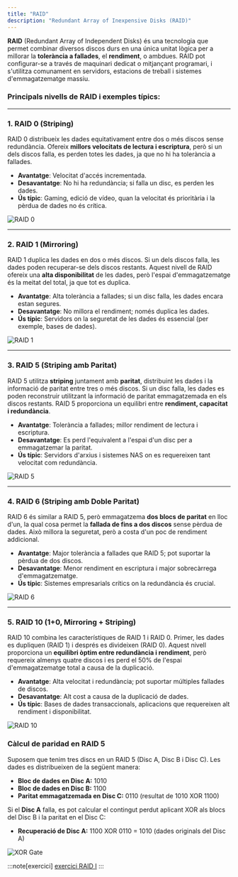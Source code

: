 ```yaml
---
title: "RAID"
description: "Redundant Array of Inexpensive Disks (RAID)"
---
```


**RAID** (Redundant Array of Independent Disks) és una tecnologia que permet combinar diversos discos durs en una única unitat lògica per a millorar la **tolerància a fallades**, el **rendiment**, o ambdues. RAID pot configurar-se a través de maquinari dedicat o mitjançant programari, i s'utilitza comunament en servidors, estacions de treball i sistemes d'emmagatzematge massiu.

### **Principals nivells de RAID i exemples típics:**

---

### **1. RAID 0 (Striping)**

RAID 0 distribueix les dades equitativament entre dos o més discos sense redundància. Ofereix **millors velocitats de lectura i escriptura**, però si un dels discos falla, es perden totes les dades, ja que no hi ha tolerància a fallades.

- **Avantatge**: Velocitat d'accés incrementada.
- **Desavantatge**: No hi ha redundància; si falla un disc, es perden les dades.
- **Ús típic**: Gaming, edició de vídeo, quan la velocitat és prioritària i la pèrdua de dades no és crítica.

![RAID 0](https://www.prepressure.com/images/raid-level-0-striping.svg)

---

### **2. RAID 1 (Mirroring)**

RAID 1 duplica les dades en dos o més discos. Si un dels discos falla, les dades poden recuperar-se dels discos restants. Aquest nivell de RAID ofereix una **alta disponibilitat** de les dades, però l'espai d'emmagatzematge és la meitat del total, ja que tot es duplica.

- **Avantatge**: Alta tolerància a fallades; si un disc falla, les dades encara estan segures.
- **Desavantatge**: No millora el rendiment; només duplica les dades.
- **Ús típic**: Servidors on la seguretat de les dades és essencial (per exemple, bases de dades).

![RAID 1](https://www.prepressure.com/images/raid-level-1-mirroring.svg)

---

### **3. RAID 5 (Striping amb Paritat)**

RAID 5 utilitza **striping** juntament amb **paritat**, distribuint les dades i la informació de paritat entre tres o més discos. Si un disc falla, les dades es poden reconstruir utilitzant la informació de paritat emmagatzemada en els discos restants. RAID 5 proporciona un equilibri entre **rendiment, capacitat i redundància**.

- **Avantatge**: Tolerància a fallades; millor rendiment de lectura i escriptura.
- **Desavantatge**: Es perd l'equivalent a l'espai d'un disc per a emmagatzemar la paritat.
- **Ús típic**: Servidors d'arxius i sistemes NAS on es requereixen tant velocitat com redundància.

![RAID 5](https://www.prepressure.com/images/raid-level-5-striping-with-parity.svg)

---

### **4. RAID 6 (Striping amb Doble Paritat)**

RAID 6 és similar a RAID 5, però emmagatzema **dos blocs de paritat** en lloc d'un, la qual cosa permet la **fallada de fins a dos discos** sense pèrdua de dades. Això millora la seguretat, però a costa d'un poc de rendiment addicional.

- **Avantatge**: Major tolerància a fallades que RAID 5; pot suportar la pèrdua de dos discos.
- **Desavantatge**: Menor rendiment en escriptura i major sobrecàrrega d'emmagatzematge.
- **Ús típic**: Sistemes empresarials crítics on la redundància és crucial.

![RAID 6](https://www.prepressure.com/images/raid-level-6-striping-with-dual-parity.svg)

---

### **5. RAID 10 (1+0, Mirroring + Striping)**

RAID 10 combina les característiques de RAID 1 i RAID 0. Primer, les dades es dupliquen (RAID 1) i després es divideixen (RAID 0). Aquest nivell proporciona un **equilibri òptim entre redundància i rendiment**, però requereix almenys quatre discos i es perd el 50% de l'espai d'emmagatzematge total a causa de la duplicació.

- **Avantatge**: Alta velocitat i redundància; pot suportar múltiples fallades de discos.
- **Desavantatge**: Alt cost a causa de la duplicació de dades.
- **Ús típic**: Bases de dades transaccionals, aplicacions que requereixen alt rendiment i disponibilitat.

![RAID 10](https://www.prepressure.com/images/raid-level-1-and-0-striping-mirroring.svg)

### **Càlcul de paridad en RAID 5**

Suposem que tenim tres discs en un RAID 5 (Disc A, Disc B i Disc C). Les dades es distribueixen de la següent manera:

- **Bloc de dades en Disc A:** 1010  
- **Bloc de dades en Disc B:** 1100  
- **Paritat emmagatzemada en Disc C:** 0110 (resultat de 1010 XOR 1100)

Si el **Disc A** falla, es pot calcular el contingut perdut aplicant XOR als blocs del Disc B i la paritat en el Disc C:

- **Recuperació de Disc A:** 1100 XOR 0110 = 1010 (dades originals del Disc A)

![XOR Gate](https://www.analog.com/en/_/media/analog/en/design-center/glossary/xor-gate-symbol.jpg?rev=b3d6c2e239cd4f6eba77eacf0b65be9c)

:::note[exercici]
[exercici RAID I](../ut11-raid1)
:::